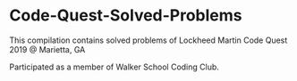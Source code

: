 # Code-Quest-Solved-Problems

This compilation contains solved problems of Lockheed Martin Code Quest 2019 @ Marietta, GA

Participated as a member of Walker School Coding Club.
